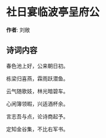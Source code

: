 # 社日宴临波亭呈府公

**作者**: 刘敞

## 诗词内容

春色池上好，公来朝日初。

栋梁归喜燕，霖雨跃潜鱼。

云气随歌妓，林光暗碧车。

心闲簿领暇，兴适酒杯余。

言志吾与点，论诗商起予。

定知金谷集，不比右军书。

